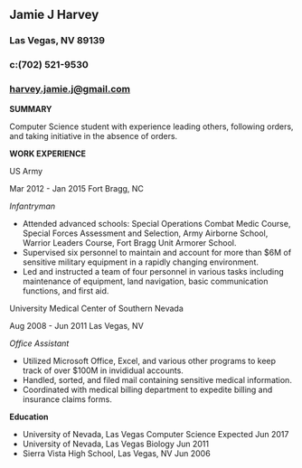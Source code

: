 ## Jamie J Harvey
### Las Vegas, NV 89139
### c:(702) 521-9530
### harvey.jamie.j@gmail.com

**SUMMARY**

Computer Science student with experience leading others, following orders, and taking initiative in the absence of orders.

**WORK EXPERIENCE**

US Army

Mar 2012 - Jan 2015
Fort Bragg, NC

*Infantryman*

* Attended advanced schools: Special Operations Combat Medic Course, Special Forces Assessment and Selection, Army Airborne School, Warrior Leaders Course, Fort Bragg Unit Armorer School.
* Supervised six personnel to maintain and account for more than $6M of sensitive military equipment in a rapidly changing environment.
* Led and instructed a team of four personnel in various tasks including maintenance of equipment, land navigation, basic communication functions, and first aid.

University Medical Center of Southern Nevada   

Aug 2008 - Jun 2011
Las Vegas, NV

*Office Assistant*

* Utilized Microsoft Office, Excel, and various other programs to keep track of over $100M in invididual accounts.
* Handled, sorted, and filed mail containing sensitive medical information.
* Coordinated with medical billing department to expedite billing and insurance claims forms.

**Education**

* University of Nevada, Las Vegas                Computer Science                Expected Jun 2017
* University of Nevada, Las Vegas                Biology                                  Jun 2011
* Sierra Vista High School, Las Vegas, NV                                                 Jun 2006

